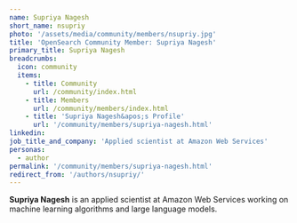```yaml
---
name: Supriya Nagesh
short_name: nsupriy
photo: '/assets/media/community/members/nsupriy.jpg'
title: 'OpenSearch Community Member: Supriya Nagesh'
primary_title: Supriya Nagesh
breadcrumbs:
  icon: community
  items:
    - title: Community
      url: /community/index.html
    - title: Members
      url: /community/members/index.html
    - title: 'Supriya Nagesh&apos;s Profile'
      url: '/community/members/supriya-nagesh.html'
linkedin: 
job_title_and_company: 'Applied scientist at Amazon Web Services'
personas:
  - author
permalink: '/community/members/supriya-nagesh.html'
redirect_from: '/authors/nsupriy/'
---
```


**Supriya Nagesh** is an applied scientist at Amazon Web Services working on machine learning algorithms and large language models.

